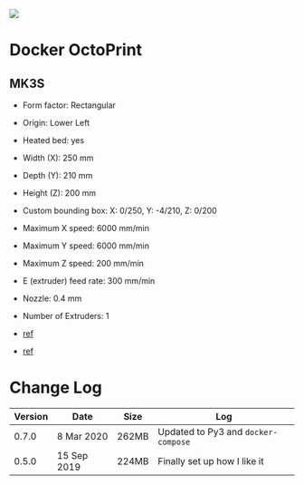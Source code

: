 ![](https://octoprint.org/assets/img/logo.png)

# Docker OctoPrint


## MK3S

- Form factor: Rectangular
- Origin: Lower Left
- Heated bed: yes
- Width (X): 250 mm
- Depth (Y): 210 mm
- Height (Z): 200 mm
- Custom bounding box: X: 0/250, Y: -4/210, Z: 0/200
- Maximum X speed: 6000 mm/min
- Maximum Y speed: 6000 mm/min
- Maximum Z speed: 200 mm/min
- E (extruder) feed rate: 300 mm/min
- Nozzle: 0.4 mm
- Number of Extruders: 1

- [ref](https://docs.juliaebert.com/3d-printing/octoprint)
- [ref](https://community.octoprint.org/t/known-printer-profiles-for-octoprint/3032/30)

# Change Log

| Version | Date | Size | Log |
|-------|-------------|-------|------------------------------|
| 0.7.0 |  8 Mar 2020 | 262MB | Updated to Py3 and `docker-compose` |
| 0.5.0 | 15 Sep 2019 | 224MB | Finally set up how I like it |
